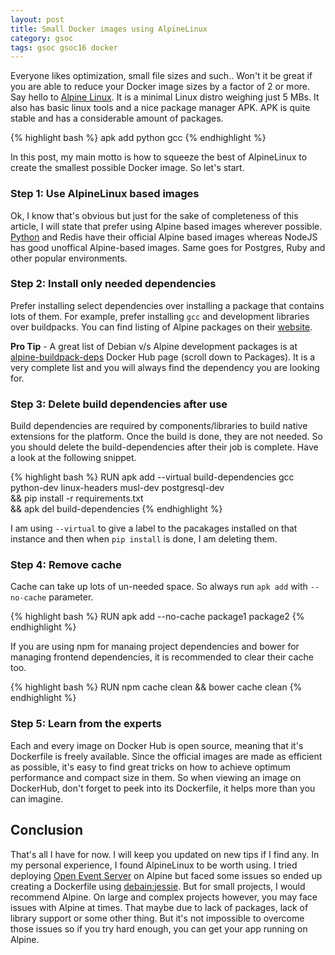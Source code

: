 ```yaml
---
layout: post
title: Small Docker images using AlpineLinux
category: gsoc
tags: gsoc gsoc16 docker
---
```


Everyone likes optimization, small file sizes and such.. Won't it be great if you are able to reduce your Docker image sizes by a factor of 2 or more. 
Say hello to [Alpine Linux](https://hub.docker.com/_/alpine/).
It is a minimal Linux distro weighing just 5 MBs. It also has basic linux tools and a nice package manager APK. APK is quite stable and has a considerable amount of 
packages.

{% highlight bash %}
apk add python gcc
{% endhighlight %}

In this post, my main motto is how to squeeze the best of AlpineLinux to create the smallest possible Docker image. So let's start.


### Step 1: Use AlpineLinux based images

Ok, I know that's obvious but just for the sake of completeness of this article, I will state that prefer using Alpine based images wherever possible. 
[Python](https://hub.docker.com/_/python/) and Redis have their official Alpine based images whereas NodeJS has good unoffical Alpine-based images. 
Same goes for Postgres, Ruby and other popular environments.


### Step 2: Install only needed dependencies

Prefer installing select dependencies over installing a package that contains lots of them. For example, prefer installing `gcc` and development libraries over buildpacks.
You can find listing of Alpine packages on their [website](https://pkgs.alpinelinux.org/packages).

**Pro Tip** - A great list of Debian v/s Alpine development packages is at [alpine-buildpack-deps](https://hub.docker.com/r/praekeltfoundation/alpine-buildpack-deps/) Docker Hub page (scroll down to Packages). It is a very complete list and you will always find the dependency you are looking for.  


### Step 3: Delete build dependencies after use

Build dependencies are required by components/libraries to build native extensions for the platform. Once the build is done, they are not needed.
So you should delete the build-dependencies after their job is complete. Have a look at the following snippet.

{% highlight bash %}
RUN apk add --virtual build-dependencies gcc python-dev linux-headers musl-dev postgresql-dev \
    && pip install -r requirements.txt \
    && apk del build-dependencies
{% endhighlight %}

I am using `--virtual` to give a label to the pacakages installed on that instance and then when `pip install` is done, I am deleting them.


### Step 4: Remove cache

Cache can take up lots of un-needed space. So always run `apk add` with `--no-cache` parameter.

{% highlight bash %}
RUN apk add --no-cache package1 package2
{% endhighlight %}

If you are using npm for manaing project dependencies and bower for managing frontend dependencies, it is recommended to clear their cache too.

{% highlight bash %}
RUN npm cache clean && bower cache clean
{% endhighlight %}


### Step 5: Learn from the experts

Each and every image on Docker Hub is open source, meaning that it's Dockerfile is freely available. Since the official images are made as efficient as possible, 
it's easy to find great tricks on how to achieve optimum performance and compact size in them. So when viewing an image on DockerHub, don't forget to peek into its 
Dockerfile, it helps more than you can imagine. 


## Conclusion

That's all I have for now. I will keep you updated on new tips if I find any. In my personal experience, I found AlpineLinux to be worth using. 
I tried deploying [Open Event Server](https://github.com/fossasia/open-event-orga-server) on Alpine but faced some issues so ended up creating a Dockerfile 
using [debain:jessie](https://hub.docker.com/_/debian/). 
But for small projects, I would recommend Alpine.
On large and complex projects however, you may face issues with Alpine at times. That maybe due to lack of packages, lack of library support or some other thing.
But it's not impossible to overcome those issues so if you try hard enough, you can get your app running on Alpine.
